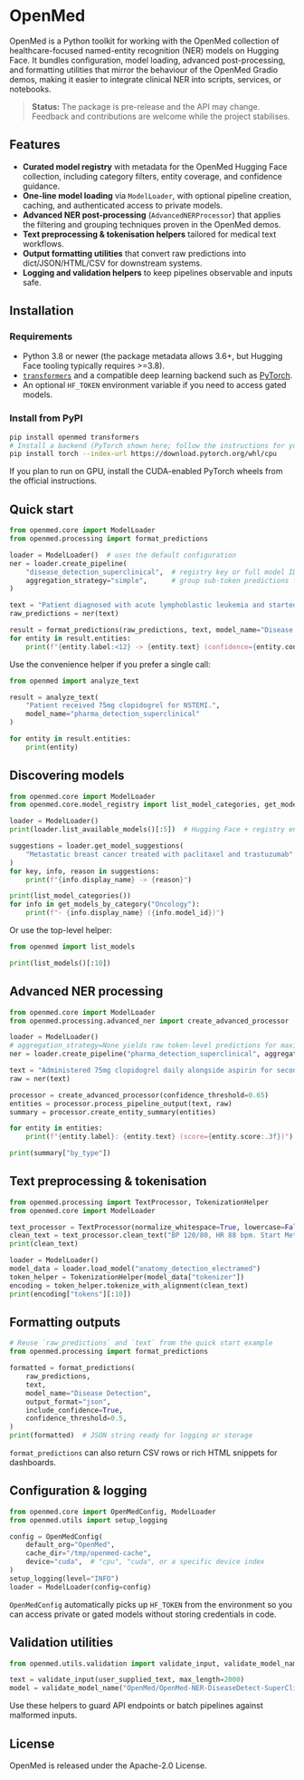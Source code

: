 # OpenMed

OpenMed is a Python toolkit for working with the OpenMed collection of healthcare-focused
named-entity recognition (NER) models on Hugging Face. It bundles configuration, model loading,
advanced post-processing, and formatting utilities that mirror the behaviour of the OpenMed Gradio
demos, making it easier to integrate clinical NER into scripts, services, or notebooks.

> **Status:** The package is pre-release and the API may change. Feedback and contributions are
> welcome while the project stabilises.

## Features

- **Curated model registry** with metadata for the OpenMed Hugging Face collection, including
  category filters, entity coverage, and confidence guidance.
- **One-line model loading** via `ModelLoader`, with optional pipeline creation,
  caching, and authenticated access to private models.
- **Advanced NER post-processing** (`AdvancedNERProcessor`) that applies the filtering and
  grouping techniques proven in the OpenMed demos.
- **Text preprocessing & tokenisation helpers** tailored for medical text workflows.
- **Output formatting utilities** that convert raw predictions into dict/JSON/HTML/CSV for
  downstream systems.
- **Logging and validation helpers** to keep pipelines observable and inputs safe.

## Installation

### Requirements

- Python 3.8 or newer (the package metadata allows 3.6+, but Hugging Face tooling typically
  requires >=3.8).
- [`transformers`](https://huggingface.co/docs/transformers/index) and a compatible deep learning
  backend such as [PyTorch](https://pytorch.org/get-started/locally/).
- An optional `HF_TOKEN` environment variable if you need to access gated models.

### Install from PyPI

```bash
pip install openmed transformers
# Install a backend (PyTorch shown here; follow the instructions for your platform):
pip install torch --index-url https://download.pytorch.org/whl/cpu
```

If you plan to run on GPU, install the CUDA-enabled PyTorch wheels from the official instructions.

## Quick start

```python
from openmed.core import ModelLoader
from openmed.processing import format_predictions

loader = ModelLoader()  # uses the default configuration
ner = loader.create_pipeline(
    "disease_detection_superclinical",  # registry key or full model ID
    aggregation_strategy="simple",      # group sub-token predictions for quick wins
)

text = "Patient diagnosed with acute lymphoblastic leukemia and started on imatinib."
raw_predictions = ner(text)

result = format_predictions(raw_predictions, text, model_name="Disease Detection")
for entity in result.entities:
    print(f"{entity.label:<12} -> {entity.text} (confidence={entity.confidence:.2f})")
```

Use the convenience helper if you prefer a single call:

```python
from openmed import analyze_text

result = analyze_text(
    "Patient received 75mg clopidogrel for NSTEMI.",
    model_name="pharma_detection_superclinical"
)

for entity in result.entities:
    print(entity)
```

## Discovering models

```python
from openmed.core import ModelLoader
from openmed.core.model_registry import list_model_categories, get_models_by_category

loader = ModelLoader()
print(loader.list_available_models()[:5])  # Hugging Face + registry entries

suggestions = loader.get_model_suggestions(
    "Metastatic breast cancer treated with paclitaxel and trastuzumab"
)
for key, info, reason in suggestions:
    print(f"{info.display_name} -> {reason}")

print(list_model_categories())
for info in get_models_by_category("Oncology"):
    print(f"- {info.display_name} ({info.model_id})")
```

Or use the top-level helper:

```python
from openmed import list_models

print(list_models()[:10])
```

## Advanced NER processing

```python
from openmed.core import ModelLoader
from openmed.processing.advanced_ner import create_advanced_processor

loader = ModelLoader()
# aggregation_strategy=None yields raw token-level predictions for maximum control
ner = loader.create_pipeline("pharma_detection_superclinical", aggregation_strategy=None)

text = "Administered 75mg clopidogrel daily alongside aspirin for secondary stroke prevention."
raw = ner(text)

processor = create_advanced_processor(confidence_threshold=0.65)
entities = processor.process_pipeline_output(text, raw)
summary = processor.create_entity_summary(entities)

for entity in entities:
    print(f"{entity.label}: {entity.text} (score={entity.score:.3f})")

print(summary["by_type"])
```

## Text preprocessing & tokenisation

```python
from openmed.processing import TextProcessor, TokenizationHelper
from openmed.core import ModelLoader

text_processor = TextProcessor(normalize_whitespace=True, lowercase=False)
clean_text = text_processor.clean_text("BP 120/80, HR 88 bpm. Start Metformin 500mg bid.")
print(clean_text)

loader = ModelLoader()
model_data = loader.load_model("anatomy_detection_electramed")
token_helper = TokenizationHelper(model_data["tokenizer"])
encoding = token_helper.tokenize_with_alignment(clean_text)
print(encoding["tokens"][:10])
```

## Formatting outputs

```python
# Reuse `raw_predictions` and `text` from the quick start example
from openmed.processing import format_predictions

formatted = format_predictions(
    raw_predictions,
    text,
    model_name="Disease Detection",
    output_format="json",
    include_confidence=True,
    confidence_threshold=0.5,
)
print(formatted)  # JSON string ready for logging or storage
```

`format_predictions` can also return CSV rows or rich HTML snippets for dashboards.

## Configuration & logging

```python
from openmed.core import OpenMedConfig, ModelLoader
from openmed.utils import setup_logging

config = OpenMedConfig(
    default_org="OpenMed",
    cache_dir="/tmp/openmed-cache",
    device="cuda",  # "cpu", "cuda", or a specific device index
)
setup_logging(level="INFO")
loader = ModelLoader(config=config)
```

`OpenMedConfig` automatically picks up `HF_TOKEN` from the environment so you can access
private or gated models without storing credentials in code.

## Validation utilities

```python
from openmed.utils.validation import validate_input, validate_model_name

text = validate_input(user_supplied_text, max_length=2000)
model = validate_model_name("OpenMed/OpenMed-NER-DiseaseDetect-SuperClinical-434M")
```

Use these helpers to guard API endpoints or batch pipelines against malformed inputs.

## License

OpenMed is released under the Apache-2.0 License.
